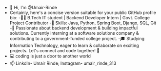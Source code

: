 - 👋 Hi, I’m @Umair-Rinde
- Certainly, here's a concise version suitable for your public GitHub profile bio:
-👨‍💻 B.Tech IT student | Backend Developer Intern | Govt. College Project Contributor
-🔧 Skills: Java, Python, Spring Boot, Django, SQL, Git
-🌟 Passionate about backend development & building impactful solutions. Currently interning at a software solutions company & contributing to a government-funded college project.
-🎓 Studying Information Technology, eager to learn & collaborate on exciting projects. Let's connect and code together! 💬
- 💻 coding is just a door to another world
- 📫 LinkdIn- Umair Rinde; Instagram- umair_rinde_313

<!---
Umair-Rinde/Umair-Rinde is a ✨ special ✨ repository because its `README.md` (this file) appears on your GitHub profile.
You can click the Preview link to take a look at your changes.
--->
